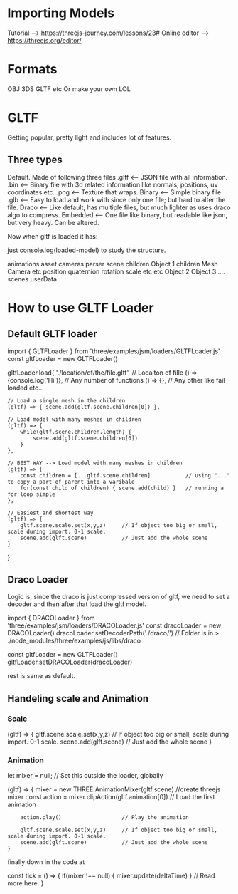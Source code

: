 # Importing Models

Tutorial --> https://threejs-journey.com/lessons/23#
Online editor --> https://threejs.org/editor/

# Formats
OBJ
3DS
GLTF etc
Or make your own LOL

# GLTF
Getting popular, pretty light and includes lot of features.

## Three types
Default. Made of following three files
    .gltf   <-- JSON file with all information.
    .bin    <-- Binary file with 3d related information like normals, positions, uv coordinates etc. 
    .png    <-- Texture that wraps.
Binary      <-- Simple binary file
    .glb    <-- Easy to load and work with since only one file; but hard to alter the file.
Draco       <-- Like default, has multiple files, but much lighter as uses draco algo to compress.
Embedded    <-- One file like binary, but readable like json, but very heavy. Can be altered.

Now when gltf is loaded it has:

just console.log(loaded-model) to study the structure.

animations
asset
cameras
parser
scene
    children
        Object 1
            children
                Mesh
                Camera etc
            position
            quaternion
            rotation
            scale etc etc
        Object 2
        Object 3 ....
scenes
userData

# How to use GLTF Loader

## Default GLTF loader
import { GLTFLoader } from 'three/examples/jsm/loaders/GLTFLoader.js'
const gltfLoader = new GLTFLoader()

gltfLoader.load{
    './location/of/the/file.gltf',      // Locaiton of fille
    () => {console.log('Hi')},          // Any number of functions
    () => {},                           // Any other like fail loaded etc...
    
    // Load a single mesh in the children
    (gltf) => { scene.add(gltf.scene.children[0]) },                      
    
    // Load model with many meshes in children
    (gltf) => { 
        while(gltf.scene.children.length) {
            scene.add(gltf.scene.children[0])
        }
    },                       
    
    // BEST WAY --> Load model with many meshes in children
    (gltf) => { 
        const children = [...gltf.scene.children]           // using "..." to copy a part of parent into a varibale
        for(const child of children) { scene.add(child) }   // running a for loop simple
    },
    
    // Easiest and shortest way
    (gltf) => { 
        gltf.scene.scale.set(x,y,z)     // If object too big or small, scale during import. 0-1 scale.
        scene.add(glft.scene)           // Just add the whole scene
    }
}

## Draco Loader
Logic is, since the draco is just compressed version of gltf, we need to set a decoder and then after that load the gltf model.

import { DRACOLoader } from 'three/examples/jsm/loaders/DRACOLoader.js'
const dracoLoader = new DRACOLoader()
dracoLoader.setDecoderPath('./draco/')   // Folder is in > ./node_modules/three/examples/js/libs/draco

const gltfLoader = new GLTFLoader()
gltfLoader.setDRACOLoader(dracoLoader)

rest is same as default.

## Handeling scale and Animation

### Scale
(gltf) => { 
        gltf.scene.scale.set(x,y,z)     // If object too big or small, scale during import. 0-1 scale.
        scene.add(glft.scene)           // Just add the whole scene
    }
    
### Animation

let mixer = null; // Set this outside the loader, globally

(gltf) => {
        mixer = new THREE.AnimationMixer(gltf.scene)        //create threejs mixer
        const action = mixer.clipAction(gltf.animation[0])  // Load the first animation
        
        action.play()                   // Play the animation
        
        gltf.scene.scale.set(x,y,z)     // If object too big or small, scale during import. 0-1 scale.
        scene.add(glft.scene)           // Just add the whole scene
    }


finally down in the code at 

const tick = () => 
{
    if(mixer !== null) { mixer.update(deltaTime) }      // Read more here.
}

